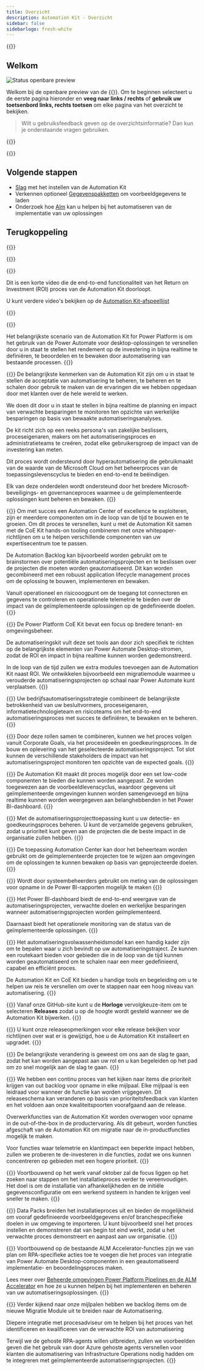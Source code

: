 ```yaml
---
title: Overzicht
description: Automation Kit - Overzicht
sidebar: false
sidebarlogo: fresh-white
---
```

<div class="optional">

{{<toc>}}

## Welkom

![Status openbare preview](/images/illustrations/status-public-preview.svg)

Welkom bij de openbare preview van de {{<product-name>}}. Om te beginnen selecteert u de eerste pagina hieronder en **veeg naar links / rechts** of **gebruik uw toetsenbord links, rechts toetsen** om elke pagina van het overzicht te bekijken.

> Wilt u gebruiksfeedback geven op de overzichtsinformatie? Dan kun je onderstaande vragen gebruiken.

</div>

{{<presentation slides="0,1,2,3,4,5,6,7,8,9,10,11,12,13,14,15,16,17,18,19,20">}}

<div class="optional">

{{<presentationStyles>}}

## Volgende stappen

- [Slag](/nl/get-started) met het instellen van de Automation Kit
- Verkennen optioneel [Gegevenspakketten](/nl/features/datapacks) om voorbeeldgegevens te laden
- Onderzoek hoe [Alm](/nl/features/alm) kan u helpen bij het automatiseren van de implementatie van uw oplossingen

## Terugkoppeling

{{<questions name="overview.json" completed="Thank you for providing feedback" showNavigationButtons=false >}}

</div>

{{<slideStyles>}}

{{<slide id="slide0" audio="" description="Overview Video" video="VNC0PWBTRwA">}}

Dit is een korte video die de end-to-end functionaliteit van het Return on Investment (ROI) proces van de Automation Kit doorloopt.

U kunt verdere video's bekijken op de [Automation Kit-afspeellijst](https://www.youtube.com/playlist?list=PLi9EhCY4z99VlRg4j7D1Or6XfXbUcEWZy)

{{</slide>}}

{{<slide  id="slide1" audio="overview/Slide01.mp3" description="Automation Kit Overview" image="overview/Slide01.SVG" >}}

Het belangrijkste scenario van de Automation Kit for Power Platform is om het gebruik van de Power Automate voor desktop-oplossingen te versnellen door u in staat te stellen het rendement op de investering in bijna realtime te definiëren, te beoordelen en te bewaken door automatisering van bestaande processen.
{{</slide>}}

{{<slide  id="slide2" audio="overview/Slide02.mp3" description="Automation Kit Features" image="overview/Slide02.SVG" >}}
De belangrijkste kenmerken van de Automation Kit zijn om u in staat te stellen de acceptatie van automatisering te beheren, te beheren en te schalen door gebruik te maken van de ervaringen die we hebben opgedaan door met klanten over de hele wereld te werken.

We doen dit door u in staat te stellen in bijna realtime de planning en impact van verwachte besparingen te monitoren ten opzichte van werkelijke besparingen op basis van bewaakte automatiseringsanalyses.

De kit richt zich op een reeks persona's van zakelijke beslissers, proceseigenaren, makers om het automatiseringsproces en administratieteams te creëren, zodat elke gebruikersgroep de impact van de investering kan meten.

Dit proces wordt ondersteund door hyperautomatisering die gebruikmaakt van de waarde van de Microsoft Cloud om het beheerproces van de toepassingslevenscyclus te bieden en end-to-end te beëindigen.

Elk van deze onderdelen wordt ondersteund door het bredere Microsoft-beveiligings- en governanceproces waarmee u de geïmplementeerde oplossingen kunt beheren en bewaken.
{{</slide>}}

{{<slide  id="slide3" audio="overview/Slide03.mp3" description="Automation Center of Excellence Overview" image="overview/Slide03.SVG" >}}
Om met succes een Automation Center of excellence te exploiteren, zijn er meerdere componenten om in de loop van de tijd te bouwen en te groeien. Om dit proces te versnellen, kunt u met de Automation Kit samen met de CoE Kit hands-on tooling combineren met onze whitepaper-richtlijnen om u te helpen verschillende componenten van uw expertisecentrum toe te passen.

De Automation Backlog kan bijvoorbeeld worden gebruikt om te brainstormen over potentiële automatiseringsprojecten en te beslissen over de projecten die moeten worden geautomatiseerd. Dit kan worden gecombineerd met een robuust application lifecycle management proces om de oplossing te bouwen, implementeren en bewaken.

Vanuit operationeel en risicooogpunt om de toegang tot connectoren en gegevens te controleren en operationele telemetrie te bieden over de impact van de geïmplementeerde oplossingen op de gedefinieerde doelen.
{{</slide>}}

{{<slide  id="slide4" audio="overview/Slide04.mp3" description="Automation Kit vs CoE Kit" image="overview/Slide04.SVG" >}}
De Power Platform CoE Kit bevat een focus op bredere tenant- en omgevingsbeheer.

De automatiseringskit vult deze set tools aan door zich specifiek te richten op de belangrijkste elementen van Power Automate Desktop-stromen, zodat de ROI en impact in bijna realtime kunnen worden gedemonstreerd.

In de loop van de tijd zullen we extra modules toevoegen aan de Automation Kit naast ROI. We ontwikkelen bijvoorbeeld een migratiemodule waarmee u verouderde automatiseringsprojecten op schaal naar Power Automate kunt verplaatsen.
{{</slide>}}

{{<slide  id="slide5" audio="overview/Slide05.mp3" description="Corporate Automation Strategy" image="overview/Slide05.SVG" >}}
Uw bedrijfsautomatiseringsstrategie combineert de belangrijkste betrokkenheid van uw besluitvormers, proceseigenaren, informatietechnologieteam en risicoteams om het end-to-end automatiseringsproces met succes te definiëren, te bewaken en te beheren.
{{</slide>}}

{{<slide  id="slide6" audio="overview/Slide06.mp3" description="Corporate Automation Strategy" image="overview/Slide06.SVG" >}}
Door deze rollen samen te combineren, kunnen we het proces volgen vanuit Corporate Goals, via het procesideeën en goedkeuringsproces. In de bouw en oplevering van het geselecteerde automatiseringsproject. Tot slot kunnen de verschillende stakeholders de impact van het automatiseringsproject monitoren ten opzichte van de expected goals.
{{</slide>}}

{{<slide  id="slide7" audio="overview/Slide07.mp3" description="Leveraging Automation Kit" image="overview/Slide07.SVG" >}}
De Automation Kit maakt dit proces mogelijk door een set low-code componenten te bieden die kunnen worden aangepast. Ze worden toegewezen aan de voorbeeldlevenscyclus, waardoor gegevens uit geïmplementeerde omgevingen kunnen worden samengevoegd en bijna realtime kunnen worden weergegeven aan belanghebbenden in het Power BI-dashboard.
{{</slide>}}

{{<slide  id="slide8" audio="overview/Slide08.mp3" description="Automation Projects" image="overview/Slide08.SVG" >}}
Met de automatiseringsprojecttoepassing kunt u uw detectie- en goedkeuringsproces beheren. U kunt de verzamelde gegevens gebruiken, zodat u prioriteit kunt geven aan de projecten die de beste impact in de organisatie zullen hebben.
{{</slide>}}

{{<slide  id="slide9" audio="overview/Slide09.mp3" description="Automation Center" image="overview/Slide09.SVG" >}}
De toepassing Automation Center kan door het beheerteam worden gebruikt om de geïmplementeerde projecten toe te wijzen aan omgevingen om de oplossingen te kunnen bewaken op basis van geprojecteerde doelen.
{{</slide>}}

{{<slide  id="slide10" audio="overview/Slide10.mp3" description="Automation Solution Manager" image="overview/Slide10.SVG" >}}
Wordt door systeembeheerders gebruikt om meting van de oplossingen voor opname in de Power BI-rapporten mogelijk te maken
{{</slide>}}

{{<slide  id="slide11" audio="overview/Slide11.mp3" description="Power BI Dashboard" image="overview/Slide11.SVG" >}}
Het Power BI-dashboard biedt de end-to-end weergave van de automatiseringsprojecten, verwachte doelen en werkelijke besparingen wanneer automatiseringsprojecten worden geïmplementeerd.

Daarnaast biedt het operationele monitoring van de status van de geïmplementeerde oplossingen.
{{</slide>}}

{{<slide  id="slide12" audio="overview/Slide12.mp3" description="Automation Maturity Model" image="overview/Slide12.SVG" >}}
Het automatiseringsvolwassenheidsmodel kan een handig kader zijn om te bepalen waar u zich bevindt op uw automatiseringstraject. Ze kunnen een routekaart bieden voor gebieden die in de loop van de tijd kunnen worden geautomatiseerd om te schalen naar een meer gedefinieerd, capabel en efficiënt proces.

De Automation Kit en CoE Kit bieden u handige tools en begeleiding om u te helpen uw reis te versnellen om over te stappen naar een hoog niveau van automatisering.
{{</slide>}}

{{<slide  id="slide13" audio="overview/Slide13.mp3" description="Monitor Automation Kit Releases" image="overview/Slide13.SVG" >}}
Vanaf onze GitHub-site kunt u de **Horloge** vervolgkeuze-item om te selecteren **Releases** zodat u op de hoogte wordt gesteld wanneer we de Automation Kit bijwerken.
{{</slide>}}

{{<slide  id="slide14" audio="overview/Slide14.mp3" description="Automation Kit Release" image="overview/Slide14-Nov2022.SVG" >}}
U kunt onze releaseopmerkingen voor elke release bekijken voor richtlijnen over wat er is gewijzigd, hoe u de Automation Kit installeert en upgradet.
{{</slide>}}

{{<slide  id="slide15" audio="overview/Slide15.mp3" description="Automation Kit Getting Started" image="overview/Slide15.SVG" >}}
De belangrijkste verandering is geweest om ons aan de slag te gaan, zodat het kan worden aangepast aan uw rol en u kan begeleiden op het pad om zo snel mogelijk aan de slag te gaan.
{{</slide>}}

{{<slide  id="slide16" audio="overview/Slide16.mp3" description="What's Next" image="overview/Slide16.SVG" >}}
We hebben een continu proces van het kijken naar items die prioriteit krijgen van out backlog voor opname in elke mijlpaal. Elke mijlpaal is een leidraad voor wanneer de functie kan worden vrijgegeven. Dit releaseschema kan veranderen op basis van prioriteitsfeedback van klanten en het voldoen aan onze kwaliteitspoorten voorafgaand aan de release.

Overwerkfuncties van de Automation Kit worden overwogen voor opname in de out-of-the-box in de productervaring. Als dit gebeurt, worden functies afgeschaft van de Automation Kit om migratie naar de in-productfuncties mogelijk te maken.

Voor functies waar telemetrie en klantimpact een beperkte impact hebben, zullen we proberen te de-investeren in die functies, zodat we ons kunnen concentreren op gebieden met een hogere prioriteit.
{{</slide>}}

{{<slide  id="slide17" audio="overview/Slide17.mp3" description="Simplifying the Install Process" image="overview/Slide17.SVG" >}}
Voortbouwend op het werk vanaf oktober zal de focus liggen op het zoeken naar stappen om het installatieproces verder te vereenvoudigen. Het doel is om de installatie van afhankelijkheden en de initiële gegevensconfiguratie om een werkend systeem in handen te krijgen veel sneller te maken.
{{</slide>}}

{{<slide  id="slide18" audio="overview/Slide18.mp3" description="Sample Data" image="overview/Slide18.SVG" >}}
Data Packs breiden het installatieproces uit en bieden de mogelijkheid om vooraf gedefinieerde voorbeeldgegevens en/of branchespecifieke doelen in uw omgeving te importeren. U kunt bijvoorbeeld snel het proces instellen en demonstreren dat van begin tot eind werkt, zodat u het verwachte proces demonstreert en aanpast aan uw organisatie.
{{</slide>}}

{{<slide  id="slide19" audio="overview/Slide19.mp3" description="End to end ALM" image="overview/Slide19.SVG" >}}
Voortbouwend op de bestaande ALM Accelerator-functies zijn we van plan om RPA-specifieke acties toe te voegen die het proces van integratie van Power Automate Desktop-componenten in een geautomatiseerd implementatie- en beoordelingsproces maken.

Lees meer over [Beheerde omgevingen Power Platform Pipelines en de ALM Accelerator](/nl/features/alm) en hoe ze u kunnen helpen bij het implementeren en beheren van uw automatiseringsoplossingen.
{{</slide>}}

{{<slide  id="slide20" audio="overview/Slide20.mp3" description="Futures" image="overview/Slide20.SVG" >}}
Verder kijkend naar onze mijlpalen hebben we backlog items om de nieuwe Migratie Module uit te breiden naar de Automatisering.

Diepere integratie met procesadviseur om te helpen bij het proces van het identificeren en kwalificeren van de verwachte ROI van automatisering

Terwijl we de gehoste RPA-agents willen uitbreiden, zullen we voorbeelden geven die het gebruik van door Azure gehoste agents versnellen voor klanten die automatisering van Infrastructure Operations nodig hadden om te integreren met geïmplementeerde automatiseringsprojecten.
{{</slide>}}
